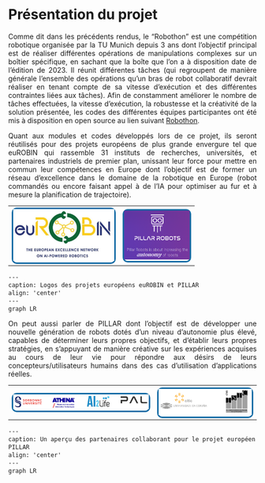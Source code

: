 # Présentation du projet



<section id="presentation-du-projet">
<style>
    .logo_image{
    border: 3px solid #116aa4;
    border-radius: 10px;
    /* padding: 2px; */
    }
</style>
<div class="vue" align="justify">
<p>Comme dit dans les précédents rendus, le “Robothon” est une compétition robotique organisée par la TU Munich depuis 
  3 ans dont l’objectif principal est de réaliser différentes opérations de manipulations complexes sur un boîtier spécifique, 
  en sachant que la boîte que l’on a à disposition date de l’édition de 2023. Il réunit différentes tâches (qui regroupent de 
  manière générale l’ensemble des opérations qu’un bras de robot collaboratif devrait réaliser en  tenant compte de sa vitesse 
  d’exécution et des différentes contraintes liées aux tâches). Afin de constamment améliorer le nombre de tâches effectuées, 
  la vitesse d’exécution, la robustesse et la créativité de la solution présentée, les codes des différentes équipes participantes 
  ont été mis à disposition en open source au lien suivant 
  <a class="reference external" href="https://github.com/peterso/robothon-grand-challenge">Robothon</a>.</p>
<p>Quant aux modules et codes développés lors de ce projet, ils seront réutilisés pour des projets européens de plus grande envergure
   tel que euROBIN qui rassemble 31 instituts de recherches, universités, et partenaires industriels de premier plan, unissant leur 
   force pour mettre en commun leur compétences en Europe dont l’objectif est de former un réseau d’excellence dans le domaine de la 
   robotique en Europe (robot commandés ou encore faisant appel à de l’IA pour optimiser au fur et à mesure la planification de trajectoire).
</p>
<table align="center" cellspacing="20" cellpadding="5" style="width: 75%">
  <tr>
    <th>
      <div class="logo_image"><a class="reference external" href="https://www.eurobin-project.eu/"><img src="./img/new/eurobin_logo.jpg"/></a></div>
    </th>
    <th>
      <div class="logo_image"><a class="reference external" href="https://pillar-robots.eu/"><img src="./img/new/pillar_robots_logo.png"/></a></div>
    </th>
  </tr>
</table>

```{mermaid}
---
caption: Logos des projets européens euROBIN et PILLAR
align: 'center'
---
graph LR

```

<p>
  On peut aussi parler de PILLAR dont l’objectif est de développer une nouvelle génération de robots dotés d’un niveau d’autonomie plus élevé, 
  capables de déterminer leurs propres objectifs, et d’établir leurs propres stratégies, en s’appuyant de manière créative sur les expériences 
  acquises au cours de leur vie pour répondre aux désirs de leurs concepteurs/utilisateurs humains dans des cas d’utilisation d’applications réelles.
</p>
</div>
<table align="center" cellspacing="20" cellpadding="5" style="width: 100%">
  <tr>
    <th>
      <div class="logo_image"><img src="./img/new/Partner_pillar.png"/></div>
    </th>
    <th>
      <div class="logo_image"><img src="./img/new/Partner_pillar_1.png"/></div>
    </th>
  </tr>
</table>

```{mermaid}
---
caption: Un aperçu des partenaires collaborant pour le projet européen PILLAR
align: 'center'
---
graph LR

```

</section>